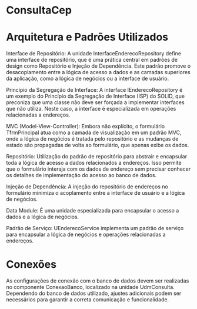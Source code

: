 # ConsultaCep

Arquitetura e Padrões Utilizados
=

Interface de Repositório: A unidade InterfaceEnderecoRepository define uma interface de repositório, que é uma prática central em padrões de design como Repositório e Injeção de Dependência. Este padrão promove o desacoplamento entre a lógica de acesso a dados e as camadas superiores da aplicação, como a lógica de negócios ou a interface de usuário.

Princípio da Segregação de Interface: A interface IEnderecoRepository é um exemplo do Princípio da Segregação de Interface (ISP) do SOLID, que preconiza que uma classe não deve ser forçada a implementar interfaces que não utiliza. Neste caso, a interface é especializada em operações relacionadas a endereços.

MVC (Model-View-Controller): Embora não explícito, o formulário TfrmPrincipal atua como a camada de visualização em um padrão MVC, onde a lógica de negócios é tratada pelo repositório e as mudanças de estado são propagadas de volta ao formulário, que apenas exibe os dados.

Repositório: Utilização do padrão de repositório para abstrair e encapsular toda a lógica de acesso a dados relacionados a endereços. Isso permite que o formulário interaja com os dados de endereço sem precisar conhecer os detalhes de implementação do acesso ao banco de dados.

Injeção de Dependência: A injeção do repositório de endereços no formulário minimiza o acoplamento entre a interface de usuário e a lógica de negócios.

Data Module: É uma unidade especializada para encapsular o acesso a dados e a lógica de negócios.

Padrão de Serviço: UEnderecoService implementa um padrão de serviço para encapsular a lógica de negócios e operações relacionadas a endereços.

Conexões
=

As configurações de conexão com o banco de dados devem ser realizadas no componente ConexaoBanco, localizado na unidade UdmConsulta. Dependendo do banco de dados utilizado, ajustes adicionais podem ser necessários para garantir a correta comunicação e funcionalidade. 





